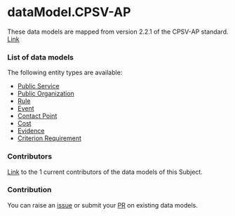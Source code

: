 # dataModel.CPSV-AP
These data models are mapped from version 2.2.1 of the CPSV-AP standard. [Link](https://ec.europa.eu/isa2/solutions/core-public-service-vocabulary-application-profile-cpsv-ap_en)

### List of data models

The following entity types are available:
- [Public Service]()
- [Public Organization]()
- [Rule]()
- [Event]()
- [Contact Point]()
- [Cost]()
- [Evidence]()
- [Criterion Requirement]()

### Contributors
[Link](CONTRIBUTORS.yaml) to the 1 current contributors of the data models of this Subject.


### Contribution
You can raise an [issue](https://github.com/smart-data-models/dataModel.CPSV-AP/issues) 
or submit your [PR](https://github.com/smart-data-models/dataModel.CPSV-AP/pulls) on existing data models.


